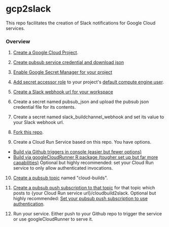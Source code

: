 # gcp2slack

This repo facilitates the creation of Slack notifications for Google Cloud services.

### Overview

1. [Create a Google Cloud Project](https://cloud.google.com/resource-manager/docs/creating-managing-projects).

2. [Create pubsub service credential and download json](https://cloud.google.com/iam/docs/creating-managing-service-account-keys)

3. [Enable Google Secret Manager for your project](https://cloud.google.com/secret-manager/docs/quickstart)

4. [Add secret accessor role](https://cloud.google.com/secret-manager/docs/access-control) to your project's [default compute engine user](https://cloud.google.com/compute/docs/access/service-accounts#default_service_account).

5. [Create a Slack webhook url for your workspace](https://slack.com/help/articles/115005265063-Incoming-webhooks-for-Slack)

6. Create a secret named pubsub_json and upload the pubsub json credential file for its contents.

7. Create a secret named slack_buildchannel_webhook and set its value to your Slack webhook url.

8. [Fork this repo](https://docs.github.com/en/free-pro-team@latest/github/getting-started-with-github/fork-a-repo).

9. Create a Cloud Run Service based on this repo. You have options.
* [Build via Github triggers in console (easier but fewer options)](https://towardsdatascience.com/r-powered-services-that-are-simple-scalabale-and-secure-4c454c159e48)
* [Build via googleCloudRunner R package (tougher set up but far more capabilities)](https://code.markedmondson.me/googleCloudRunner/index.html)
Optional but highly recommended: set your Cloud Run service to only allow authenticated invocations.

10. [Create a pubsub topic](https://cloud.google.com/pubsub/docs/quickstart-console) named "cloud-builds".

11. [Create a pubsub push subscription to that topic](https://cloud.google.com/pubsub/docs/admin#creating_subscriptions) for that topic which posts to {your Cloud Run service url}/cloudbuild2slack. Optional but highly recommended: [Set your pubsub push subscription to use authentication](https://cloud.google.com/pubsub/docs/push#setting_up_for_push_authentication).

12. Run your service. Either push to your Github repo to trigger the service or use googleCloudRunner to serve it.
